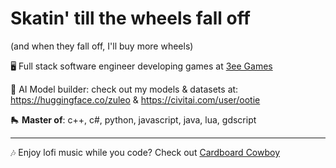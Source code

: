 # Skatin' till the wheels fall off
(and when they fall off, I'll buy more wheels)

🖥️ Full stack software engineer developing games at [3ee Games](https://3ee.com)

🤖 AI Model builder: check out my models & datasets at: https://huggingface.co/zuleo & https://civitai.com/user/ootie

🛼 **Master of**: c++, c#, python, javascript, java, lua, gdscript

---

🎶 Enjoy lofi music while you code?  Check out [Cardboard Cowboy](https://www.twitch.tv/loficardboardcowboy)
